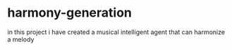 # harmony-generation
in this project i have created a musical intelligent agent that can harmonize a melody
